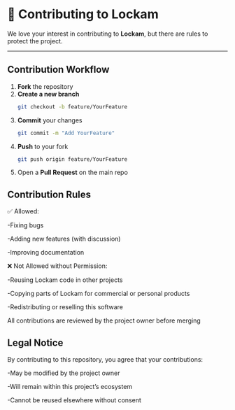 # 🤝 Contributing to Lockam

We love your interest in contributing to **Lockam**, but there are rules to protect the project.

---

## Contribution Workflow

1. **Fork** the repository  
2. **Create a new branch**  
   ```bash
   git checkout -b feature/YourFeature
3. **Commit** your changes
   ```bash
   git commit -m "Add YourFeature"

4. **Push** to your fork
   ```bash
   git push origin feature/YourFeature

5. Open a **Pull Request** on the main repo

## Contribution Rules

✅ Allowed:

-Fixing bugs

-Adding new features (with discussion)

-Improving documentation

❌ Not Allowed without Permission:

-Reusing Lockam code in other projects

-Copying parts of Lockam for commercial or personal products

-Redistributing or reselling this software

All contributions are reviewed by the project owner before merging

## Legal Notice

By contributing to this repository, you agree that your contributions:

-May be modified by the project owner

-Will remain within this project’s ecosystem

-Cannot be reused elsewhere without consent
